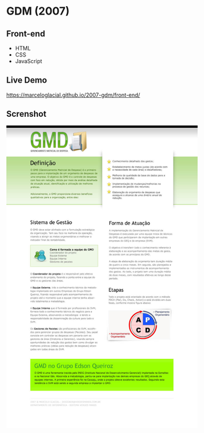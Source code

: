 # GDM (2007)

## Front-end 

* HTML
* CSS
* JavaScript


## Live Demo

https://marceloglacial.github.io/2007-gdm/front-end/

## Screnshot

![screenshot](design/01-home.jpg)
